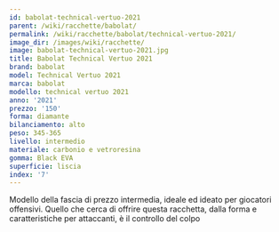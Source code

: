```yaml
---
id: babolat-technical-vertuo-2021
parent: /wiki/racchette/babolat/
permalink: /wiki/racchette/babolat/technical-vertuo-2021/
image_dir: /images/wiki/racchette/
image: babolat-technical-vertuo-2021.jpg
title: Babolat Technical Vertuo 2021
brand: babolat
model: Technical Vertuo 2021
marca: babolat
modello: technical vertuo 2021
anno: '2021'
prezzo: '150'
forma: diamante
bilanciamento: alto
peso: 345-365
livello: intermedio
materiale: carbonio e vetroresina
gomma: Black EVA
superficie: liscia
index: '7'
---
```

Modello della fascia di prezzo intermedia, ideale ed ideato per giocatori offensivi. Quello che cerca di offrire questa racchetta, dalla forma e caratteristiche per attaccanti, è il controllo del colpo